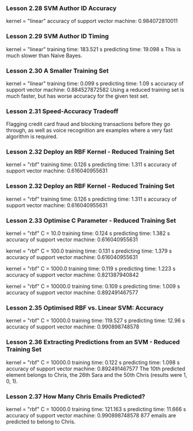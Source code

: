 ### Lesson 2.28 SVM Author ID Accuracy
kernel = "linear"
accuracy of support vector machine: 0.984072810011

### Lesson 2.29 SVM Author ID Timing
kernel = "linear"
training time: 183.521 s
predicting time: 19.098 s
This is much slower than Naive Bayes.

### Lesson 2.30 A Smaller Training Set
kernel = "linear"
training time: 0.099 s
predicting time: 1.09 s
accuracy of support vector machine: 0.884527872582
Using a reduced training set is much faster, but has worse accuracy for the given test set.

### Lesson 2.31 Speed-Accuracy Tradeoff
Flagging credit card fraud and blocking transactions before they go through, as well as voice recognition are examples where a very fast algorithm is required.

### Lesson 2.32 Deploy an RBF Kernel - Reduced Training Set
kernel = "rbf"
training time: 0.126 s
predicting time: 1.311 s
accuracy of support vector machine: 0.616040955631

### Lesson 2.32 Deploy an RBF Kernel - Reduced Training Set
kernel = "rbf"
training time: 0.126 s
predicting time: 1.311 s
accuracy of support vector machine: 0.616040955631

### Lesson 2.33 Optimise C Parameter - Reduced Training Set
kernel = "rbf"
C = 10.0
training time: 0.124 s
predicting time: 1.382 s
accuracy of support vector machine: 0.616040955631

kernel = "rbf"
C = 100.0
training time: 0.131 s
predicting time: 1.379 s
accuracy of support vector machine: 0.616040955631

kernel = "rbf"
C = 1000.0
training time: 0.119 s
predicting time: 1.223 s
accuracy of support vector machine: 0.821387940842

kernel = "rbf"
C = 10000.0
training time: 0.109 s
predicting time: 1.009 s
accuracy of support vector machine: 0.892491467577

### Lesson 2.35 Optimised RBF vs. Linear SVM: Accuracy
kernel = "rbf"
C = 10000.0
training time: 119.527 s
predicting time: 12.96 s
accuracy of support vector machine: 0.990898748578

### Lesson 2.36 Extracting Predictions from an SVM - Reduced Training Set
kernel = "rbf"
C = 10000.0
training time: 0.122 s
predicting time: 1.098 s
accuracy of support vector machine: 0.892491467577
The 10th predicted element belongs to Chris, the 26th Sara and the 50th Chris (results were 1, 0, 1).

### Lesson 2.37 How Many Chris Emails Predicted?
kernel = "rbf"
C = 10000.0
training time: 121.163 s
predicting time: 11.666 s
accuracy of support vector machine: 0.990898748578
877 emails are predicted to belong to Chris.
